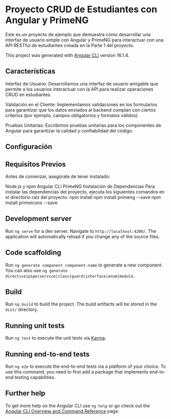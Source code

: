 # Proyecto CRUD de Estudiantes con Angular y PrimeNG

Este es un proyecto de ejemplo que demuestra cómo desarrollar una interfaz de usuario simple con Angular y PrimeNG para interactuar con una API RESTful de estudiantes creada en la Parte 1 del proyecto.

This project was generated with [Angular CLI](https://github.com/angular/angular-cli) version 16.1.4.

## Características
Interfaz de Usuario: Desarrollamos una interfaz de usuario amigable que permite a los usuarios interactuar con la API para realizar operaciones CRUD en estudiantes.

Validación en el Cliente: Implementamos validaciones en los formularios para garantizar que los datos enviados al backend cumplan con ciertos criterios (por ejemplo, campos obligatorios y formatos válidos).

Pruebas Unitarias: Escribimos pruebas unitarias para los componentes de Angular para garantizar la calidad y confiabilidad del código.

## Configuración
## Requisitos Previos
Antes de comenzar, asegúrate de tener instalado:

Node.js y npm
Angular CLI
PrimeNG
Instalación de Dependencias
Para instalar las dependencias del proyecto, ejecuta los siguientes comandos en el directorio raíz del proyecto:
npm install
npm install primeng --save
npm install primeicons --save

## Development server

Run `ng serve` for a dev server. Navigate to `http://localhost:4200/`. The application will automatically reload if you change any of the source files.

## Code scaffolding

Run `ng generate component component-name` to generate a new component. You can also use `ng generate directive|pipe|service|class|guard|interface|enum|module`.

## Build

Run `ng build` to build the project. The build artifacts will be stored in the `dist/` directory.

## Running unit tests

Run `ng test` to execute the unit tests via [Karma](https://karma-runner.github.io).

## Running end-to-end tests

Run `ng e2e` to execute the end-to-end tests via a platform of your choice. To use this command, you need to first add a package that implements end-to-end testing capabilities.

## Further help

To get more help on the Angular CLI use `ng help` or go check out the [Angular CLI Overview and Command Reference](https://angular.io/cli) page.

